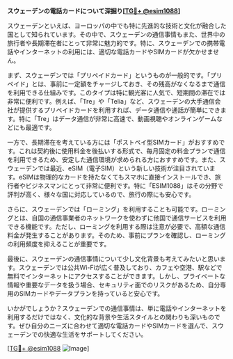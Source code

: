 **スウェーデンの電話カードについて深掘り[[TG💪+ @esim1088](https://t.me/s/esim1088)]**

スウェーデンといえば、ヨーロッパの中でも特に先進的な技術と文化が融合した国として知られています。その中で、スウェーデンの通信事情もまた、世界中の旅行者や長期滞在者にとって非常に魅力的です。特に、スウェーデンでの携帯電話やインターネットの利用には、適切な電話カードやSIMカードが欠かせません。

まず、スウェーデンでは「プリペイドカード」というものが一般的です。「プリペイド」とは、事前に一定額をチャージしておき、その残高がなくなるまで通信を利用できる仕組みです。このタイプは特に観光客に人気で、短期間の滞在では非常に便利です。例えば、「Tre」や「Telia」など、スウェーデンの大手通信会社が提供するプリペイドカードを利用すれば、データ通信や通話が簡単にできます。特に「Tre」はデータ通信が非常に高速で、動画視聴やオンラインゲームなどにも最適です。

一方で、長期滞在を考えている方には「ポストペイ型SIMカード」がおすすめです。これは契約後に使用料金を後払いする形式で、毎月固定の料金プランで通信を利用できるため、安定した通信環境が求められる方におすすめです。また、スウェーデンでは最近、eSIM（電子SIM）という新しい技術が注目されています。eSIMは物理的なカードを持たなくてもスマホに直接インストールでき、旅行者やビジネスマンにとって非常に便利です。特に「ESIM1088」はその分野で評判が高く、様々な国に対応しているので、旅行の際にも安心です。

さらに、スウェーデンでは「ローミング」を利用することも可能です。ローミングとは、自国の通信事業者のネットワークを使わずに他国で通信サービスを利用できる機能です。ただし、ローミングを利用する際は注意が必要で、高額な通信料金が発生することがあります。そのため、事前にプランを確認し、ローミングの利用頻度を抑えることが重要です。

最後に、スウェーデンの通信事情について少し文化背景も考えてみたいと思います。スウェーデンでは公共Wi-Fiが広く普及しており、カフェや空港、駅などで無料でインターネットにアクセスすることができます。しかし、プライベートな情報や重要なデータを扱う場合、セキュリティ面でのリスクがあるため、自分専用のSIMカードやデータプランを持っていると安心です。

いかがでしょうか？スウェーデンでの通信事情は、単に電話やインターネットを利用するだけではなく、文化的な背景や生活スタイルとの関わりも深いものです。ぜひ自分のニーズに合わせて適切な電話カードやSIMカードを選んで、スウェーデンでの快適な生活をサポートしてください。

[[TG💪+ @esim1088](https://t.me/s/esim1088) ![Image](https://i.postimg.cc/Y0z9fWf4/image.png)]